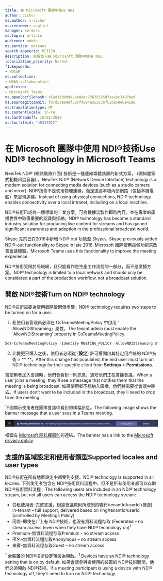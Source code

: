 ```yaml
---
title: 在 Microsoft 團隊中使用 NDI
author: cichur
ms.author: v-cichur
ms.reviewer: aaglick
manager: serdars
ms.topic: article
audience: admin
ms.service: msteams
search.appverid: MET150
description: 瞭解如何在 Microsoft 團隊中使用 NDI。
localization_priority: Normal
f1.keywords:
- NOCSH
ms.collection:
- M365-collaboration
appliesto:
- Microsoft Teams
ms.openlocfilehash: d1ad11000de2ae0dac7563d785dfaea8c34978ed
ms.sourcegitcommit: fd7d5ba09ef30cf4594e352c36f62b950e0e41a6
ms.translationtype: MT
ms.contentlocale: zh-TW
ms.lasthandoff: 10/02/2020
ms.locfileid: "48337012"
---
```

# <a name="use-ndi-technology-in-microsoft-teams"></a><span data-ttu-id="1afc5-103">在 Microsoft 團隊中使用 NDI®技術</span><span class="sxs-lookup"><span data-stu-id="1afc5-103">Use NDI® technology in Microsoft Teams</span></span>

 <span data-ttu-id="1afc5-104">NewTek NDI® (網路裝置介面) 技術是一種連線媒體裝置的新式方案， (例如畫室式相機和混音器) 。</span><span class="sxs-lookup"><span data-stu-id="1afc5-104">NewTek NDI® (Network Device Interface) technology is a modern solution for connecting media devices (such as a studio camera and mixer).</span></span> <span data-ttu-id="1afc5-105">NDI®技術不是使用物理連線，而是透過本機內部網路（包括本機電腦）來實現連線。</span><span class="sxs-lookup"><span data-stu-id="1afc5-105">Instead of using physical connections, NDI® technology enables connectivity over a local intranet, including on a local machine.</span></span>

<span data-ttu-id="1afc5-106">NDI®技術已成為一個標準的工業方案，可為數據流製作即時內容，並在專業的廣播世界中取得重要的認識與採納。</span><span class="sxs-lookup"><span data-stu-id="1afc5-106">NDI® technology has become a standard industry solution for producing live content for streams and has gained significant awareness and adoption in the professional broadcast world.</span></span>

<span data-ttu-id="1afc5-107">Skype 先前已在2018中新增 NDI® out 功能至 Skype。</span><span class="sxs-lookup"><span data-stu-id="1afc5-107">Skype previously added NDI®-out functionality to Skype in late 2018.</span></span> <span data-ttu-id="1afc5-108">Microsoft 團隊使用這個功能來改善會議體驗。</span><span class="sxs-lookup"><span data-stu-id="1afc5-108">Microsoft Teams uses this functionality to improve the meeting experience.</span></span>

<span data-ttu-id="1afc5-109">NDI®技術受限於局域網，且只能看作是生產工作流程的一部分，而不是廣播方案。</span><span class="sxs-lookup"><span data-stu-id="1afc5-109">NDI® technology is limited to a local network and should only be considered a part of the production workflow, not a broadcast solution.</span></span>

## <a name="turn-on-ndi-technology"></a><span data-ttu-id="1afc5-110">開啟 NDI®技術</span><span class="sxs-lookup"><span data-stu-id="1afc5-110">Turn on NDI® technology</span></span>

<span data-ttu-id="1afc5-111">NDI®技術需要為使用者開啟兩個步驟。</span><span class="sxs-lookup"><span data-stu-id="1afc5-111">NDI® technology requires two steps to be turned on for a user.</span></span>

1. <span data-ttu-id="1afc5-112">租使用者管理員必須在 CsTeamsMeetingPolicy 中啟用 ' AllowNDIStreaming」屬性。</span><span class="sxs-lookup"><span data-stu-id="1afc5-112">The tenant admin must enable the 'AllowNDIStreaming' property in CsTeamsMeetingPolicy.</span></span>

```PowerShell
Set-CsTeamsMeetingPolicy -Identity MEETING_POLICY -AllowNDIStreaming $true
```

2. <span data-ttu-id="1afc5-113">此變更已填入之後，使用者必須從 [**設定**] 許可權開啟其特定用戶端的 NDI®技術  >  \*\* \*\*。</span><span class="sxs-lookup"><span data-stu-id="1afc5-113">After this change has populated, the end user must turn on NDI® technology for their specific client from **Settings** > **Permissions**.</span></span>

<span data-ttu-id="1afc5-114">當使用者加入會議時，他們會看到一則訊息，通知他們正在廣播會議。</span><span class="sxs-lookup"><span data-stu-id="1afc5-114">When a user joins a meeting, they'll see a message that notifies them that the meeting is being broadcast.</span></span> <span data-ttu-id="1afc5-115">如果使用者不想納入廣播，他們將需要從會議中除去。</span><span class="sxs-lookup"><span data-stu-id="1afc5-115">If users don’t want to be included in the broadcast, they’ll need to drop from the meeting.</span></span>

<span data-ttu-id="1afc5-116">下圖顯示使用者在團隊會議中看到的橫幅訊息。</span><span class="sxs-lookup"><span data-stu-id="1afc5-116">The following image shows the banner message that a user sees in a Teams meeting.</span></span>

![他 NDI 在團隊會議中顯示的®技術橫幅。](media/NDI-disclosure.png)

<span data-ttu-id="1afc5-118">橫幅有 [Microsoft 隱私權原則](https://aka.ms/teamsprivacy)的連結。</span><span class="sxs-lookup"><span data-stu-id="1afc5-118">The banner has a link to the [Microsoft privacy policy](https://aka.ms/teamsprivacy).</span></span>

## <a name="supported-locales-and-user-types"></a><span data-ttu-id="1afc5-119">支援的區域設定和使用者類型</span><span class="sxs-lookup"><span data-stu-id="1afc5-119">Supported locales and user types</span></span>

<span data-ttu-id="1afc5-120">NDI®技術在所有地區設定中都受到支援。</span><span class="sxs-lookup"><span data-stu-id="1afc5-120">NDI® technology is supported in all locales.</span></span> <span data-ttu-id="1afc5-121">下列使用者包含在 NDI®技術資料流程中，但不是所有使用者都可以存取 NDI®技術資料流程：</span><span class="sxs-lookup"><span data-stu-id="1afc5-121">The following users are included in an NDI® technology stream, but not all users can access the NDI® technology stream:</span></span>

- <span data-ttu-id="1afc5-122">受租使用者-完整支援，根據會議原則所控制的響鈴/tenantId/userId (傳送) </span><span class="sxs-lookup"><span data-stu-id="1afc5-122">In-tenant – full support, delivered based on ring/tenantId/userId (controlled by Meetings Policy)</span></span>
- <span data-ttu-id="1afc5-123">同盟-即使在) <sup>1</sup>上有 NDI®技術，也沒有資料流程存取 (</span><span class="sxs-lookup"><span data-stu-id="1afc5-123">Federated – no stream access (even when they have NDI® technology on)<sup>1</sup></span></span>
- <span data-ttu-id="1afc5-124">Premium-無資料流程存取</span><span class="sxs-lookup"><span data-stu-id="1afc5-124">Premium - no stream access</span></span>
- <span data-ttu-id="1afc5-125">匿名–無資料流程存取</span><span class="sxs-lookup"><span data-stu-id="1afc5-125">Anonymous – no stream access</span></span>
- <span data-ttu-id="1afc5-126">來賓–無資料流程存取</span><span class="sxs-lookup"><span data-stu-id="1afc5-126">Guest – no stream access</span></span>  

<span data-ttu-id="1afc5-127"><sup>1</sup> 台裝置的 NDI®技術設定預設為開啟。</span><span class="sxs-lookup"><span data-stu-id="1afc5-127"><sup>1</sup> Devices have an NDI® technology setting that is on by default.</span></span> <span data-ttu-id="1afc5-128">如果會議參與者使用的裝置的 NDI®技術關閉，他們必須開啟 NDI®技術。</span><span class="sxs-lookup"><span data-stu-id="1afc5-128">If a meeting participant is using a device with NDI® technology off, they'll need to turn on NDI® technology.</span></span>
